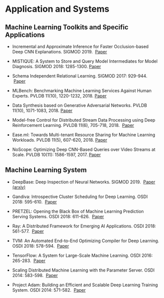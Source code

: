 # Application and Systems

## <a name='ml-app'> Machine Learning Toolkits and Specific Applications
* Incremental and Approximate Inference for Faster Occlusion-based Deep CNN Explanations. SIGMOD 2019. &nbsp;[Paper](https://adalabucsd.github.io/papers/TR_2019_Krypton.pdf)
  
* MISTIQUE: A System to Store and Query Model Intermediates for Model Diagnosis. SIGMOD 2018: 1285-1300.&nbsp;[Paper](https://dl.acm.org/citation.cfm?doid=3183713.3196934)

* Schema Independent Relational Learning. SIGMOD 2017: 929-944. &nbsp;[Paper](https://dl.acm.org/citation.cfm?doid=3035918.3035923)

* MLBench: Benchmarking Machine Learning Services Against Human Experts. PVLDB 11(10), 1220-1232, 2018.&nbsp;[Paper](http://www.vldb.org/pvldb/vol11/p1220-liu.pdf)

* Data Synthesis based on Generative Adversarial Networks. PVLDB 11(10), 1071-1083, 2018.&nbsp;[Paper](http://www.vldb.org/pvldb/vol11/p1071-park.pdf)

* Model-free Control for Distributed Stream Data Processing using Deep Reinforcement Learning. PVLDB 11(6), 705-718, 2018. &nbsp;[Paper](http://www.vldb.org/pvldb/vol11/p705-li.pdf)

* Ease.ml: Towards Multi-tenant Resource Sharing for Machine Learning Workloads. PVLDB 11(5), 607-620, 2018.&nbsp;[Paper](http://www.vldb.org/pvldb/vol11/p607-li.pdf)

* NoScope: Optimizing Deep CNN-Based Queries over Video Streams at Scale. PVLDB 10(11): 1586-1597, 2017.&nbsp;[Paper](http://www.vldb.org/pvldb/vol10/p1586-kang.pdf)
  
## <a name='ml-sys'> Machine Learning System
* DeepBase: Deep Inspection of Neural Networks. SIGMOD 2019. &nbsp;[Paper (arxiv)](https://arxiv.org/abs/1808.04486) 
  
* Gandiva: Introspective Cluster Scheduling for Deep Learning. OSDI 2018: 595-610. &nbsp;[Paper](https://www.usenix.org/conference/osdi18/presentation/xiao)

* PRETZEL: Opening the Black Box of Machine Learning Prediction Serving Systems. OSDI 2018: 611-626. &nbsp;[Paper](https://www.usenix.org/conference/osdi18/presentation/lee)

* Ray: A Distributed Framework for Emerging AI Applications. OSDI 2018: 561-577. &nbsp;[Paper](https://www.usenix.org/conference/osdi18/presentation/moritz)

* TVM: An Automated End-to-End Optimizing Compiler for Deep Learning. OSDI 2018: 578-594.  &nbsp;[Paper](https://www.usenix.org/conference/osdi18/presentation/chen)

* TensorFlow: A System for Large-Scale Machine Learning. OSDI 2016: 265-283. &nbsp;[Paper](https://www.usenix.org/conference/osdi16/technical-sessions/presentation/abadi)

* Scaling Distributed Machine Learning with the Parameter Server. OSDI 2014: 583-598. &nbsp;[Paper](https://www.usenix.org/conference/osdi14/technical-sessions/presentation/li_mu)

* Project Adam: Building an Efficient and Scalable Deep Learning Training System. OSDI 2014: 571-582. &nbsp;[Paper](https://www.usenix.org/conference/osdi14/technical-sessions/presentation/chilimbi)

